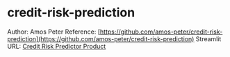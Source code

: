 # credit-risk-prediction

Author: Amos Peter
Reference: [https://github.com/amos-peter/credit-risk-prediction](https://github.com/amos-peter/credit-risk-prediction)
Streamlit URL: [Credit Risk Predictor Product](https://credit-risk-prediction-8svaw55u3evejswvpmpj28.streamlit.app/)